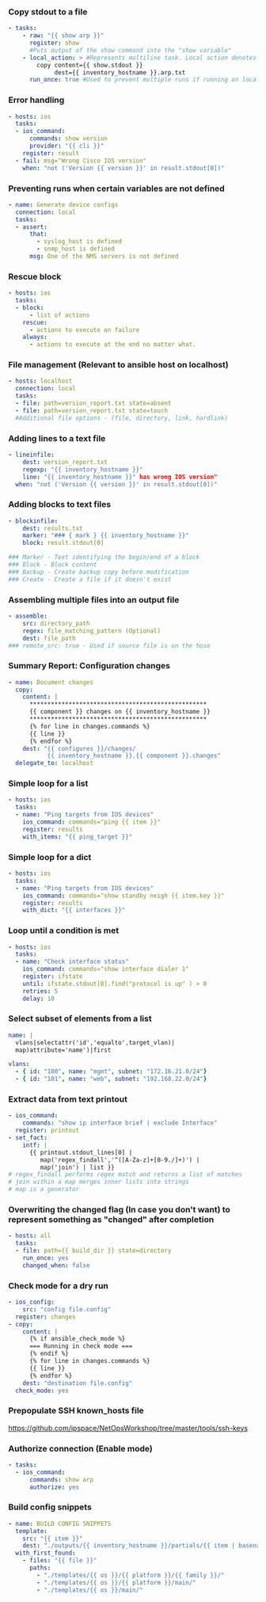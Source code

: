 ### Copy stdout to a file
```YAML
- tasks:
    - raw: "{{ show arp }}"
      register: show
      #Puts output of the show command into the "show variable"
    - local_action: > #Represents multiline task. Local action denotes it being done on the ansible host
        copy content={{ show.stdout }}
             dest={{ inventory_hostname }}.arp.txt
      run_once: true #Used to prevent multiple runs if running on localhost but the task falls under multiple host
```


### Error handling
```YAML
- hosts: ios
  tasks:
  - ios_command:
      commands: show version
      provider: "{{ cli }}"
    register: result
  - fail: msg="Wrong Cisco IOS version"
    when: "not ('Version {{ version }}' in result.stdout[0])"
```


### Preventing runs when certain variables are not defined
```YAML
- name: Generate device configs
  connection: local
  tasks:
  - assert:
      that:
        - syslog_host is defined
        - snmp_host is defined
      msg: One of the NMS servers is not defined
```


### Rescue block
```YAML
- hosts: ios
  tasks:
  - block:
      - list of actions
    rescue:
      - actions to execute on failure
    always:
      - actions to execute at the end no matter what.
```


### File management (Relevant to ansible host on localhost)
```YAML
- hosts: localhost
  connection: local
  tasks:
  - file: path=version_report.txt state=absent
  - file: path=version_report.txt state=touch
  #Additional file options - (file, directory, link, hardlink)
```


### Adding lines to a text file
```YAML
- lineinfile:
    dest: version_report.txt
    regexp: "{{ inventory_hostname }}"
    line: "{{ inventory_hostname }}" has wrong IOS version"
  when: "not ('Version {{ version }}' in result.stdout[0])"
```


### Adding blocks to text files
```YAML
- blockinfile:
    dest: results.txt
    marker: "### { mark } {{ inventory_hostname }}"
    block: result.stdout[0]

### Marker - Text identifying the begin/end of a block
### Block - Block content
### Backup - Create backup copy before modification
### Create - Create a file if it doesn't exist
```


### Assembling multiple files into an output file
```YAML
- assemble:
    src: directory_path
    regex: file_matching_pattern (Optional)
    dest: file_path
### remote_src: true - Used if source file is on the hose
```


### Summary Report: Configuration changes
```YAML
- name: Document changes
  copy:
    content: |
      **************************************************
      {{ component }} changes on {{ inventory_hostname }}
      **************************************************
      {% for line in changes.commands %}
      {{ line }}
      {% endfor %}
    dest: "{{ configures }}/changes/
           {{ inventory_hostname }}.{{ component }}.changes"
  delegate_to: localhost
```


### Simple loop for a list
```YAML
- hosts: ios
  tasks:
  - name: "Ping targets from IOS devices"
    ios_command: commands="ping {{ item }}"
    register: results
    with_items: "{{ ping_target }}"
```


### Simple loop for a dict
```YAML
- hosts: ios
  tasks:
  - name: "Ping targets from IOS devices"
    ios_command: commands="show standby neigh {{ item.key }}"
    register: results
    with_dict: "{{ interfaces }}"
```


### Loop until a condition is met
```YAML
- hosts: ios
  tasks:
  - name: "Check interface status"
    ios_command: commands="show interface dialer 1"
    register: ifstate
    until: ifstate.stdout[0].find("protocol is up" ) > 0
    retries: 5
    delay: 10
```


### Select subset of elements from a list
```YAML
name: |
  vlans|selectattr('id','equalto',target_vlan)|
  map)attribute='name')|first

vlans:
  - { id: "100", name: "mgmt", subnet: "172.16.21.0/24"}
  - { id: "101", name: "web", subnet: "192.168.22.0/24"}
```


### Extract data from text printout
```YAML
- ios_command:
    commands: "show ip interface brief | exclude Interface"
  register: printout
- set_fact:
    intf: |
      {{ printout.stdout_lines[0] |
         map('regex_findall','^([A-Za-z]+[0-9./]+)') |
         map('join') | list }}
# regex_findall performs regex match and returns a list of matches
# join within a map merges inner lists into strings
# map is a generator
```


### Overwriting the changed flag (In case you don't want) to represent something as "changed" after completion
```YAML
- hosts: all
  tasks:
  - file: path={{ build_dir }} state=directory
    run_once: yes
    changed_when: false
```


### Check mode for a dry run
```YAML
- ios_config:
    src: "config file.config"
  register: changes
- copy:
    content: |
      {% if ansible_check_mode %}
      === Running in check mode ===
      {% endif %}
      {% for line in changes.commands %}
      {{ line }}
      {% endfor %}
    dest: "destination file.config"
  check_mode: yes
```


### Prepopulate SSH known_hosts file
https://github.com/ipspace/NetOpsWorkshop/tree/master/tools/ssh-keys


### Authorize connection (Enable mode)
```YAML
- tasks:
  - ios_command:
      commands: show arp
      authorize: yes
```
### Build config snippets
```YAML
- name: BUILD CONFIG SNIPPETS
  template:
    src: "{{ item }}"
    dest: "./outputs/{{ inventory_hostname }}/partials/{{ item | basename | splitext | first }}.cfg"
  with_first_found:
    - files: "{{ file }}"
      paths:
        - "./templates/{{ os }}/{{ platform }}/{{ family }}/"
        - "./templates/{{ os }}/{{ platform }}/main/"
        - "./templates/{{ os }}/main/"
```